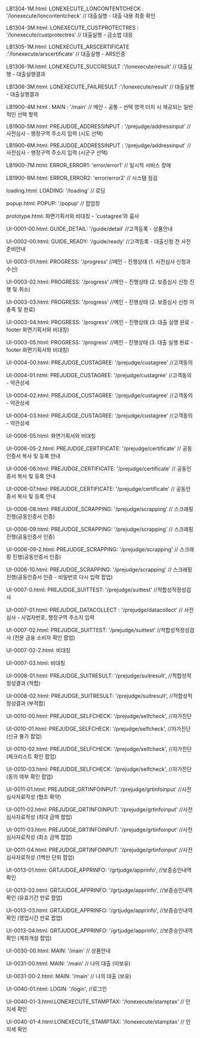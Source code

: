 LB1304-1M.html: LONEXECUTE_LONCONTENTCHECK : '/lonexecute/loncontentcheck' // 대출실행 - 대출 내용 최종 확인

LB1304-3M.html: LONEXECUTE_CUSTPROTECTRES : '/lonexecute/custprotectres' // 대출실행 - 금소법 대응

LB1305-1M.html: LONEXECUTE_ARSCERTIFICATE :'/lonexecute/arscertificate' // 대출실행 - ARS인증

LB1306-1M.html: LONEXECUTE_SUCCRESULT :'/lonexecute/result' // 대출실행 - 대출실행결과

LB1306-3M.html: LONEXECUTE_FAILRESULT :'/lonexecute/result' // 대출실행 - 대출실행결과

LB1900-4M.html : MAIN : '/main' // 메인 - 공통 - 선택 영역 터치 시 제공되는 일반적인 선택 항목

LB1900-5M.html: PREJUDGE_ADDRESSINPUT : '/prejudge/addressinput' // 사전심사 - 행정구역 주소지 입력 (시도 선택)

LB1900-6M.html: PREJUDGE_ADDRESSINPUT : '/prejudge/addressinput' // 사전심사 - 행정구역 주소지 입력 (시군구 선택)

LB1900-7M.html: ERROR_ERROR1: 'error/error1' // 일시적 서비스 장애

LB1900-8M.html: ERROR_ERROR2: 'error/error2' // 시스템 점검

loading.html: LOADING: '/loading' // 로딩

popup.html: POPUP: '/popup' // 팝업창

prototype.html: 화면기획서와 비대칭 - 'custagree'와 흡사

UI-0001-00.html: GUIDE_DETAIL: '/guide/detail'  //고객등록 - 상품안내

UI-0002-00.html: GUIDE_READY: '/guide/ready'  //고객등록 - 대출신청 전 사전준비안내

UI-0003-01.html: PROGRESS: '/progress' //메인 - 진행상태 (1. 사전심사 신청과 수신)

UI-0003-02.html: PROGRESS: '/progress' //메인 - 진행상태 (2. 보증심사 신청 진행 및 취소)

UI-0003-03.html: PROGRESS: '/progress' //메인 - 진행상태 (2. 보증심사 신청 미충족 및 완료)

UI-0003-04.html: PROGRESS: '/progress' //메인 - 진행상태 (3. 대출 실행 완료 - footer 화면기획서와 비대칭)

UI-0003-05.html: PROGRESS: '/progress' //메인 - 진행상태 (3. 대출 실행 완료 - footer 화면기획서와 비대칭)

UI-0004-00.html: PREJUDGE_CUSTAGREE: '/prejudge/custagree'  //고객동의

UI-0004-01.html: PREJUDGE_CUSTAGREE: '/prejudge/custagree'  //고객동의 - 약관상세

UI-0004-02.html: PREJUDGE_CUSTAGREE: '/prejudge/custagree'  //고객동의 - 약관상세

UI-0004-03.html: PREJUDGE_CUSTAGREE: '/prejudge/custagree'  //고객동의 - 약관상세

UI-0006-05.html: 화면기획서와 비대칭

UI-0006-05-2.html: PREJUDGE_CERTIFICATE: '/prejudge/certificate' // 공동인증서 복사 및 등록 안내

UI-0006-06.html: PREJUDGE_CERTIFICATE: '/prejudge/certificate' // 공동인증서 복사 및 등록 안내

UI-0006-07.html: PREJUDGE_CERTIFICATE: '/prejudge/certificate' // 공동인증서 복사 및 등록 안내

UI-0006-08.html: PREJUDGE_SCRAPPING: '/prejudge/scrapping' // 스크래핑 진행(공동인증서 인증)

UI-0006-09.html: PREJUDGE_SCRAPPING: '/prejudge/scrapping' // 스크래핑 진행(공동인증서 인증)

UI-0006-09-2.html: PREJUDGE_SCRAPPING: '/prejudge/scrapping' // 스크래핑 진행(공동인증서 인증)

UI-0006-10.html: PREJUDGE_SCRAPPING: '/prejudge/scrapping' // 스크래핑 진행(공동인증서 인증 - 비밀번호 다시 입력 팝업)

UI-0007-0.html: PREJUDGE_SUITTEST: '/prejudge/suittest'  //적합성적정성검사

UI-0007-01.html: PREJUDGE_DATACOLLECT : '/prejudge/datacollect' // 사전심사 - 사업자번호, 행정구역 주소지 입력

UI-0007-02.html: PREJUDGE_SUITTEST: '/prejudge/suittest'  //적합성적정성검사 (전문 금융 소비자 확인 팝업)

UI-0007-02-2.html: 비대칭

UI-0007-03.html: 비대칭

UI-0008-01.html: PREJUDGE_SUITRESULT: '/prejudge/suitresult',  //적합성적정성결과 (적합)

UI-0008-02.html: PREJUDGE_SUITRESULT: '/prejudge/suitresult',  //적합성적정성결과 (부적합)

UI-0010-00.html: PREJUDGE_SELFCHECK: '/prejudge/selfcheck',  //자가진단

UI-0010-01.html: PREJUDGE_SELFCHECK: '/prejudge/selfcheck',  //자가진단 (신규 불가 팝업)

UI-0010-02.html: PREJUDGE_SELFCHECK: '/prejudge/selfcheck',  //자가진단 (체크리스트 확인 팝업)

UI-0010-03.html: PREJUDGE_SELFCHECK: '/prejudge/selfcheck',  //자가진단 (동의 여부 확인 팝업)

UI-0011-01.html:  PREJUDGE_GRTINFOINPUT: '/prejudge/grtinfoinput'  //사전심사자료작성 (협조 확약)

UI-0011-02.html:  PREJUDGE_GRTINFOINPUT: '/prejudge/grtinfoinput'  //사전심사자료작성 (최대 금액 팝업)

UI-0011-03.html:  PREJUDGE_GRTINFOINPUT: '/prejudge/grtinfoinput'  //사전심사자료작성 (최소 금액 팝업)

UI-0011-04.html:  PREJUDGE_GRTINFOINPUT: '/prejudge/grtinfoinput'  //사전심사자료작성 (1백만 단위 팝업)

UI-0013-01.html: GRTJUDGE_APPRINFO: '/grtjudge/apprinfo',  //보증승인내역 확인

UI-0013-02.html: GRTJUDGE_APPRINFO: '/grtjudge/apprinfo',  //보증승인내역 확인 (유효기간 만료 팝업)

UI-0013-03.html: GRTJUDGE_APPRINFO: '/grtjudge/apprinfo',  //보증승인내역 확인 (영업시간 만료 팝업)

UI-0013-04.html: GRTJUDGE_APPRINFO: '/grtjudge/apprinfo',  //보증승인내역 확인 (계좌개설  팝업)

UI-0030-00.html:  MAIN: '/main' // 상품안내

UI-0031-00.html:  MAIN: '/main' // 나의 대출 (미보유)

UI-0031-00-2.html:  MAIN: '/main' // 나의 대출 (보유)

UI-0040-01.html: LOGIN: '/login', //로그인

UI-0040-01-3.html:LONEXECUTE_STAMPTAX: '/lonexecute/stamptax' // 인지세 확인

UI-0040-01-4.html:LONEXECUTE_STAMPTAX: '/lonexecute/stamptax' // 인지세 확인






